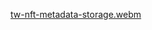 [tw-nft-metadata-storage.webm](https://user-images.githubusercontent.com/55645613/200688814-4ee8d6ef-68b4-47d9-89b3-70739e9f6f7d.webm)
